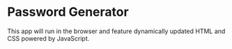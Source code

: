 # Password Generator

This app will run in the browser and feature dynamically updated HTML and CSS powered by JavaScript.
